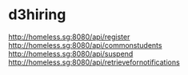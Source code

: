 # d3hiring

http://homeless.sg:8080/api/register
http://homeless.sg:8080/api/commonstudents
http://homeless.sg:8080/api/suspend
http://homeless.sg:8080/api/retrievefornotifications
